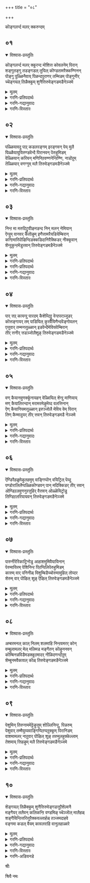 +++
title = "०८"

+++

कॊङ्गलर्न्द मलर् क्करुन्दम्

## ०१
<details open><summary>विश्वास-प्रस्तुतिः</summary>

कॊङ्गलर्न्द मलर् क्कूरन्द मॊशित्त कोवलनॆम् पिरान्  
शङ्गुतङ्गु तडङ्गडल् तुयिल् कॊण्डतामरैक्कण्णिनन्  
पॊङ्गु पुळ्ळिनैवाय् पिळन्दपुराणर् तम्मिडम् पॊङ्गुनीर्  
च्चॆङ्गयल् तिळैक्कूम् शुनैत्तिरुवेङ्गडमडैनॆञ्जमे
</details>

<details><summary>मूलम्</summary>

कॊङ्गलर्न्द मलर् क्कूरन्द मॊशित्त कोवलनॆम् पिरान्  
शङ्गुतङ्गु तडङ्गडल् तुयिल् कॊण्डतामरैक्कण्णिनन्  
पॊङ्गु पुळ्ळिनैवाय् पिळन्दपुराणर् तम्मिडम् पॊङ्गुनीर्  
च्चॆङ्गयल् तिळैक्कूम् शुनैत्तिरुवेङ्गडमडैनॆञ्जमे
</details>

<details><summary>गरणि-प्रतिपदार्थः</summary>

कॊङ्गु=परिमळवन्नु, अलर्न्द=\(चॆल्लि\)अरळीद, मलर्=हूगळुळ्ळ, कुरुन्दम्=कुरुन्द मरवन्नु, ऒशित्त=मुरिद, नाश माडिद, कोवलन्=गोपालनादवनु, ऎम्बिरान्=नम्म स्वामियु, शङ्गु=शङ्खगळु, तङ्गु=विशालवाद, कडल्=कडलल्लि, तुयिल् कॊण्ड=निद्रिसिद, तामरै कण्णिनन्=तावरॆहूविनन्तॆ\(ऎसळिनन्तॆ\) विशालवाद कण्णुगळुळ्ळवनु\(पुण्डरीकाक्षनु\), पॊ~घ्गु=कोपगॊण्डु बन्द, पुळ्ळिनै=पक्षियम् वाय्=बायन्नु, पिळन्द=सीळिद, पुराणर् तम्=पुराण पुरुषन, इडम्=क्षेत्रवॆम्बुदु, पॊङ्गुनीर्=\(उक्कि हरियुव\)जलगळुळ्ळ, शॆम्=सुन्दरवाद, कयल्=मीनुगळु, तिळैक्कूम्=वासिसुव, शुनै=सरोवरगळुळ्ळ, तिरुवेङ्गडम्=पवित्रवाद वॆङ्कटाचलवन्नु, अडै=सेरु, नॆञ्जमे=मनस्से.
</details>

<details><summary>गरणि-गद्यानुवादः</summary>

अरळि परिमळवन्नु बीरुव हूगळुळ्ळ कुरन्द मरवन्नु मुरिदु नाशपडिसिद गोपालनाद नम्म स्वामियु, शङ्खगळु तङ्गिरुव विशालवाद कडलल्लि निद्रिसिद तावरॆ ऎसळिनन्तॆ विशालवाद कण्णुगळुळ्ळवनु, कोपगॊण्डु बन्द पक्षिय बायन्नु सीळिद पुराणपुरुषनु नॆलसिरुव क्षेत्रवॆम्बुदु उक्किहरियुव जलगळन्नुळ्ळ सुन्दरवाद \(कॆम्पु\) मीनुगळु वासिसुव सरोवरगळन्नुळ्ळ पवित्रवाद वॆङ्कटाचलवन्नु होगि सेरु मनस्से.\(१\)
</details>

<details><summary>गरणि-विस्तारः</summary>

समय बन्दाग अद्भुतवाद, असाध्यवाद, नम्बुवुदक्कू आगदन्थ विस्मयकारकवाद साहसगळन्नु माडि, नोडुववरन्नु मूढरन्नागि माडि, तानु निर्लिप्तनागि एनू अरियदवनन्तॆ इरुववनु भगवन्त. महाप्रळयदल्लि इडिय ब्रह्माण्डवन्नु ऒन्दे कवळवागि नुङ्गि, ऎल्लवन्नू हॊट्टॆयल्लिट्टुकॊळ्ळुवुदु. शान्तवागि, अनन्तन मेलॆ पवडिसि योगनिद्रॆ माडुवुदु, इल्लवेआलदॆलॆय मेलॆ ऎळॆय मगुविन रूपतळॆदु निर्लिप्तनागि निद्रिसुवुदु.

नन्दगोकुलदल्लि गोवळर कुलदल्लि गोपालनागि अवतरिसि, इन्नू अम्बॆगालिक्कुव ऎळॆयवयस्सिनल्ले\(मगुवागिरुवागले\) अरळि परिमळवन्नु बीरुव हूगळिन्द तुम्बि ऎत्तरवागि दृढवागि बॆळॆद मत्तीमरगळन्नु निरायासवागि मुरिदु कॆडवि, एनू अरियदवनन्तॆ तोरिकॊळ्ळुवुदु.

गोवळ बालर जॊतॆयल्लि करुगळ हिन्दॆ काडिगॆ होगुव वयस्सिनल्लि ऒन्दु सल, कंसनिन्द प्रेरितनागि बालकृष्णनन्नु कॊल्ललु बकासुरनु बकपक्षिय रूपतळॆदु काणिसिकॊण्डनु. बकासुरनु अवनन्नु नुङ्गलु बायि तॆरॆदुकॊण्डु नुग्गि बरुवुदन्नु कण्ड कृष्णनु अवन उद्दनाद कॊक्कन्नु हिडिदु, अगलिसि, सीळि, अवनन्नु कॊन्दद्दु.

ई बगॆय हेरळवाद निदर्शनगळन्नु भगवन्तन लीलॆयागि तिळियबहुदु. स्वामियु अनादिपुरुष. यावागलू इरतक्कवनु. ऎल्लक्कू ऒदॆयनु. ऎल्ल आगुहोगुगळिगू कर्तनु. आद्दरिन्दले भगवन्तनन्नु पुराणपुरुष ऎन्नुत्तारॆ.

भगवन्तन सॊबगन्नु वर्णिसिहेळुवुदक्कॆ साध्यविल्ल. अवन कण्णुगळु कमलद दळदन्तॆ माटवागि, विशालवागि, सुन्दरवादवु. अवुगळ आकर्षणॆयन्तु साटियिल्लद्दु. अदक्कॆ स्वामियन्नु “पुण्डरीकाक्ष”ऎन्नुत्तारॆ.

भगवन्तनु नॆलसिरुव क्षेत्रवू अष्टे सुन्दर, अष्टे पवित्र. ऎन्दॆन्दिगू बत्तिहोगदॆ इरुव निरन्तरवाद ऊटॆगळुळ्ळ सरोवरगळु आ क्षेत्रदल्लि हेरळवागिवॆ. आ सरोवरगळल्लि अन्दवाद कॆम्पुमीनुगळु निर्भयवागि ईजुत्ता, नॆगॆयुत्ता इरुत्तवॆ.

आऴ्वाररु हेळुत्तारॆ- मनस्से, भगवन्तन, आ पवित्रक्षेत्रवाद वॆङ्कटाचलवन्नु होगि सेरु.
</details>

## ०२
<details open><summary>विश्वास-प्रस्तुतिः</summary>

पळ्ळियावदु पाऱ् कडलरङ्गम् इरङ्गवन् पेय् मुलै  
पिळ्ळैयायुयिरुण्डवॆन्दै पिरानवन् पॆरुहुमिडम्  
वॆळ्ळियान् करियन् मणिनिऱवण्णनॆन्ऱिण्णि, नाडॊऱुम्  
तॆळ्ळियार् वणग्गुम् मलै तिरुवेङ्गडमडैनॆञ्जमे
</details>

<details><summary>मूलम्</summary>

पळ्ळियावदु पाऱ् कडलरङ्गम् इरङ्गवन् पेय् मुलै  
पिळ्ळैयायुयिरुण्डवॆन्दै पिरानवन् पॆरुहुमिडम्  
वॆळ्ळियान् करियन् मणिनिऱवण्णनॆन्ऱिण्णि, नाडॊऱुम्  
तॆळ्ळियार् वणग्गुम् मलै तिरुवेङ्गडमडैनॆञ्जमे
</details>

<details><summary>गरणि-प्रतिपदार्थः</summary>

पळ्ळि आवदु=पवडिसुवुदु \(पवडिसुव स्थळ ऎन्दरॆ\) पाल् कडल् अरङ्गम्=पाल्गडलु ऎम्ब देवालय, इरङ्ग-किरिचाडुवन्तॆ, अवन्=अवनु, पेय् मुलै=राक्षसिय मॊलॆयन्नु, पिळ्ळै आय्=मगुवागिये, उयिर् उण्ड=जीववन्नुण्ड, ऎन्दै=नन्न तन्दॆयाद, पिरान्=स्वामियाद, अवन्=अवनु, पॆरुहुम्=बॆळॆयुव, इडम्=क्षेत्रवॆम्बुदु, वॆळ्ळियान्=बिळियनु, करियन्-करियनु, मणीनिऱवण्णन्=नीलमणिय बण्णदवनु, ऎन्ऱु=ऎन्दु, ऎण्णि=भाविसि, नाळ् तॊऱुम्=सततवागि, तॆळ्ळियार्=तिळिदवरु, वणङ्गुम्=पूजिसुव, नमस्करिसुव, मलै=बॆट्टवाद, तिरुवेङ्गडम्=पवित्रवाद वॆङ्कटाचलवन्नु, अडै=सेरु, नॆञ्जमे=मनस्से.
</details>

<details><summary>गरणि-गद्यानुवादः</summary>

अवनु पवडिसुवुदु “पाल्गडलु ऎम्ब देवालयदल्लि अवनु मगुवागिये राक्षसिय मॊलॆयन्नुण्डु\(अवळु\) किरिचाडुवन्तॆ अवळ जीववन्नुण्डवनु. नन्न तन्दॆयू स्वामियू आद अवनु बॆळॆयुव क्षेत्रवॆम्बुदु तिळिदवरु बिळियनु, करियनु, नीलमणिय कान्तियवनु” ऎन्दु सततवागि पूजिसि नमस्करिसुव बॆट्टवाद पवित्रवाद वॆङ्कटाचलवन्नु, होगि सेरु, मनस्से.\(२\)
</details>

<details><summary>गरणि-विस्तारः</summary>

भगवन्तनु अवतरिसुवुदु ऒन्दु कडॆयन्तॆ, बॆळॆयुवुदु मत्तॊन्दु कडॆयन्तॆ, मत्तु पवडिसुवुदु इन्नॊन्दु कडॆयन्तॆ\! ऎन्थ विचित्र\!

भगवन्तनु श्रीकृष्णनागि अवतरिसिद्दु नन्दगोकुलदल्लि. अवनिन्नू हसुगूसागिद्दागले, अवनन्नु कॊल्लबेकॆन्दु विषद हालन्नु तुम्बिकॊण्डु बन्द पूतनि ऎम्ब राक्षसिय विषद मॊलॆयन्नु सविदुउण्ड. अदन्नु तानु अरगिसिकॊण्डद्दल्लदॆ, कुडिद हालिन जॊतॆयल्लि अवळ जीववन्ने हीरि बिट्ट\! ऎन्थ विस्मयकारि\! अवळु यारु, अल्लिगेकॆ बन्दिद्दळॆम्बुदु अवनिगॆ मात्रवे तिळिदित्तु\! ऎन्थ सर्वज्ञ\!

भगवन्तनु मलगुवुदु विशालवागि, अब्बरिसुव अलॆगळिन्द कूडिद पाल्गडलल्लि\! अदे अवन शयन मन्दिर\! ऎन्थ निर्लिप्त\!

भगवन्तनु भूमियमेलॆ तन्न कीर्तियन्नु प्रत्यक्षवागि बॆळगुत्तिरुवुदु तिरुवॆङ्कटाचलदल्लि. ज्ञानिगळु युगयुगगळिन्दलू अवनन्नु पूजिसुत्तिद्दारॆ. कृतयुगदल्लि हळदि मिश्रवाद बिळियबण्णदिन्द बॆळगिदनु. द्वापरयुगदल्लि अवन देहकान्ति इन्द्रनीलमणियदु. कलियुगदल्लि अवनु करियनु\! वॆङ्कटाचलद स्वामियल्लि ज्ञानिगळु बॆळगिनिन्द रात्रियवरॆगॆ, अनुदिनवू, ई नाल्कु बण्णगळन्नु नाल्कु यामगळल्लि नोडि नलियुत्तारॆ\!

आऴ्वाररु हेळुत्तारॆ- मनस्से, वॆङ्कटाचलक्कॆ होगु. स्वामियन्नु दर्शन माडिको. अवन महिमॆयन्नु कॊण्डाडु. सततवागि अवन सेवॆ माडु. अवन कृपॆगॆ पात्रनागु.
</details>

## ०३
<details open><summary>विश्वास-प्रस्तुतिः</summary>

निन्ऱ मा मरुदिट्रुवीऴनडन्द निन् मलन् नेमियान्  
ऎन्ऱुम् वानवर् कैतॊऴुम् इणैत्तामरैयडियॆम्बिरान्  
कन्ऱिमारिपॊऴिन्दिडक्कडिदानिरैक्किडर् नीक्कूवान्  
शॆन्ऱुकुन्ऱमॆडुत्तवन् तिरुवेङ्गडमडैनॆञ्जमे
</details>

<details><summary>मूलम्</summary>

निन्ऱ मा मरुदिट्रुवीऴनडन्द निन् मलन् नेमियान्  
ऎन्ऱुम् वानवर् कैतॊऴुम् इणैत्तामरैयडियॆम्बिरान्  
कन्ऱिमारिपॊऴिन्दिडक्कडिदानिरैक्किडर् नीक्कूवान्  
शॆन्ऱुकुन्ऱमॆडुत्तवन् तिरुवेङ्गडमडैनॆञ्जमे
</details>

<details><summary>गरणि-प्रतिपदार्थः</summary>

निन्ऱ=स्थिरवागि\(दृढवागि\) निन्तिरुव, मा=दॊड्ड, मरुदु=मत्तीमरगळन्नु, इट्रु=मुरिदु, वीऴ=बीळुवन्तॆ, नडन्द=नडॆदवनाद, निन् मलन्=निर्मलनू, नेमियान्=चक्रधारियू, ऎन्ऱुम्=यावागलू, वानवर्=देवतॆगळु, अमररु, कैतॊऴुम्=कै मुगियुवन्थ\(सेवॆ माडुवन्थ\), इणै तामरै अडि=ऎरडु पादकमलगळ, ऎम्बिरान्=नम्म स्वामियू
</details>

<details><summary>गरणि-प्रतिपदार्थः</summary>

कन्ऱि=कोपगॊण्डु, मारि=मळॆयन्नु, पॊऴिन्दिड=सुरिसिदाग, कडिदु=ऒडनॆये, आ निरैक्कू=आकळ मन्दॆगळिगॆ, इडर्=ऎडरन्नु\(कष्ट सङ्कटगळन्नु\), नीक्कुवान्=नीगिसुवुदक्कागि, शॆन्ऱु=होगि, कुन्ऱुम्=बॆट्टवन्नु, ऎडुत्तवन्=ऎत्तिहिडिदवनू\(नॆलसिरुव\), तिरुवेङ्गडम्=पवित्रवाद वॆङ्कटाचलवन्नु, अडै=सेरु, नॆञ्जमे=मनस्से.
</details>

<details><summary>गरणि-गद्यानुवादः</summary>

दृढवागि निन्तिरुव दॊड्ड मत्तीमरगळु मुरिदु बीळुवन्तॆ नडॆद निर्मलनू, चक्रधारियू ऎल्ल कालदल्लू देवतॆगळू अमररू सेवॆ माडुवन्थ ऎरडु पादपद्मगळुळ्ळ नम्म स्वामियू, कोपगॊण्डु मळॆयन्नु सुरिसिदाग ऒदनॆये होगि आकळ मन्दॆगळिगॆ कष्टसङ्कटगळन्नु नीगिसुवुदक्कागि बॆट्टवन्नॆत्ति हिडिदवनू नॆलसिरुव तिरुवॆङ्कटाचलवन्नु होगि सेरु मनस्से.\(३\)
</details>

<details><summary>गरणि-विस्तारः</summary>

ई पाशुरदल्लि कृष्णावतारद ऎरडु विद्यमानगळन्नु नॆनपिगॆ तरलागुत्तिदॆ. मॊदलनॆयदु “यमळार्जुन भञ्जन”, तायॊ यशोदॆगॆ अम्बॆगालिक्कुव कृष्णन चेष्टॆगळन्नु तडॆयलागलिल्ल. ऒन्दु सल, अवनन्नु ऒन्दु ऒरळुकल्लिगॆ कट्टि हाकि, तन्न कॆलसक्कॆन्दु मनॆयॊळक्कॆ होदळु. कृष्णनु आ ऒरळन्नु ऎळॆदुकॊण्डु होगि, ऎत्तरवागि दृढवागि बॆळॆदु निन्तिद्द ऎरडु मत्तीमरगळ नडुवॆ तानु नुग्गिद. तन्न हिन्दॆ बरुत्तिद्द ऒरळन्नू तन्न कडॆगॆ ऎळॆदुकॊळ्ळुवुदक्कागि यत्निसिद. आ दॊड्ड मरगळु मुरिदु बिद्दवु. दॊड्ड सद्दायितु. गोकुलक्कॆ गोकुलवे बन्दुनोडितु. जन मातनाडिदरु-” मगुविगॆ अष्टु सामर्थ्यवुण्टे? आ मरगळु अवन मेलॆये बिद्दिद्दरॆ एनुगति? अवनन्नु नोडि- हेगॆ नगुनगुत्ता निर्लिप्तनागि आडिकॊळ्ळुत्तिद्दानॆ?”-हीगॆल्ला आडिकॊण्डरु.

कृष्णावतारद ऎरडनॆय प्रसङ्ग “गोवर्धनोद्धरण”. इन्द्रनिगॆ वर्षवर्षवू गोवळरु माडुत्तिद्द पूजॆयन्नु निल्लिसि, आ पूजॆयन्नु गोवर्धन गिरिगे सल्लिसबेकॆन्दु कृष्ण सलहॆ माडिद. अवन मातिनन्तॆयेगोवळरु गिरियन्नु पूजिसिदरु. इन्द्रनिगॆ कडुकोप बन्तु. इडिय गोकुलवन्ने नाशमाडिबिडुवुदागि भारिमळॆयन्नु इन्द्रनु सुरिसिदनु. आग, बालकृष्णनु गोवर्धन गिरियने ऎत्तिहिडिदु अदरडियल्लि गोवळरन्नू गोवुगळन्नू कापाडिदनु.

आऴ्वाररु भगवन्तनन्नु “निर्मल”ऎन्दू, “चक्रधारि” ऎन्दू करॆदिद्दारॆ. यवौदक्कू अण्टदॆ परिशुद्धनागिरुववनु स्वामि. दुष्टनिग्रहक्कॆ अवनु सदासिद्ध. अदक्कागिये कैयल्लि चक्रायुध.

आऴ्वाररु हेळुत्तारॆ-”मनस्से, स्वामियु ईग तिरुवॆङ्कटगिरियल्लि नॆलसिद्दानॆ. आश्रितरक्षणॆगागि अवन ऎरडु पादपद्मगळिवॆ. अल्लिगॆ होगु. अवन पादसेवॆ माडु. अवन कृपॆगॆ पात्रनागु”.
</details>

## ०४
<details open><summary>विश्वास-प्रस्तुतिः</summary>

पार् त्तऱ् कायन्ऱु पारदम् कैशॆय्दिट्टु वॆन्ऱपरञ्जुडर्  
कॊत्तङ्गायर् तम् पाडियिल् कुरवैयिणैन्दवॆङ्गोवलन्  
एत्तुवार् तम्मनत्तुळ्ळान् इडवॆन्दैमेवियवॆम्बिरान्  
तीर् त्तनीर् त्तडञ्जोलैशूऴ् तिरुवेङ्गडमडैनॆञ्जमे
</details>

<details><summary>मूलम्</summary>

पार् त्तऱ् कायन्ऱु पारदम् कैशॆय्दिट्टु वॆन्ऱपरञ्जुडर्  
कॊत्तङ्गायर् तम् पाडियिल् कुरवैयिणैन्दवॆङ्गोवलन्  
एत्तुवार् तम्मनत्तुळ्ळान् इडवॆन्दैमेवियवॆम्बिरान्  
तीर् त्तनीर् त्तडञ्जोलैशूऴ् तिरुवेङ्गडमडैनॆञ्जमे
</details>

<details><summary>गरणि-प्रतिपदार्थः</summary>

पार् त्तऱ् कु=पार्थनिगॆ सहायकनागि, अन्ऱु=आ कालदल्लि, पारदम्=भारतयुद्धवन्नु, कैशॆय्दु इट्टु=हूडिसिट्टू, वॆन्ऱ=जयिसुव, परम् शुडर्=परञ्ज्यीतिस्वरूपनू, कोत्तु=जॊतॆजॊतॆयागि\(पोणिसिदन्तॆ ऒट्टुगूडि\), अङ्गु=अल्लि, आयर् तम्=गोवळर, पाडियिल् =गोकुलदल्लि\(हट्टियल्लि\)कुरवै इणैन्द=नाट्यवाडिद\(रासक्रीडॆ नडसिद\), ऎम् कोवलन्=नम्म गोपालनू, एत्तुवार् तम्=स्तुतिसुववर, मनत्तु उळ्ळान्=मनदल्लिरुववनू, इडवॆन्दै मेविय=इडवॆन्दै ऎम्ब क्षेत्रदल्लि नॆलसिरुववनू आद. ऎम् पिरान्=नम्म स्वामियु, तीर् त्तम् नीर्=पुण्यतीर्थगळन्नुळ्ळ, तड=विशालवाद, शोलै=तोपुगळिन्द, शूऴ्=सुत्तुवरिदिरुव, तिरुवेङ्गडम्=पवित्रवाद वॆङ्कटाचलवन्नु, अडै=सेरु, नॆञ्जमे=मनस्से.
</details>

<details><summary>गरणि-गद्यानुवादः</summary>

आ कालदल्लि पार्थनिगॆ सहायकनागि निन्तु भारतयुद्धवन्नु तॊडगिसि जयिसिद परञ्ज्योतिस्वरूपनू, गोवळर हट्टियल्लि जॊतॆजॊतॆयागि पोणिसिदन्तॆ ऒट्टुगूडि नृत्यवन्नाडिद \(रासक्रीडॆयाडिद\)नम्म गोपालनू, ध्यानिसुववर मनदल्लिरुववनू, इडवॆन्दै ऎम्ब क्षेत्रदल्लि नॆलसिरुववनू, नम्म स्वामियू इरुव पुण्यतीर्थगळिन्दलू, तोपुगळिन्दलू सुत्तुवरिदिरुव तिरुवॆङ्कटगिरियन्नु होगि सेरु, मनस्से.\(४\)
</details>

<details><summary>गरणि-विस्तारः</summary>

कृष्णावतारद इन्नॆरडु प्रसङ्गगळन्नु ई पाशुरदल्लि तिळिसलागुत्तदॆ. मॊदलनॆयदु तन्न अवतारक्कॆ कारणवादद्दु. अन्याय नडॆयुत्तिरुव कडॆ धर्मग्लानियागिरुव कडॆ, भूभार हॆच्चागिरुवाग अवुगळन्नॆल्ला सवरिसि मत्तॆ धर्मवन्नु नॆलॆगॊळिसुवुदक्कोस्कर कृष्णावतारवू सह नडॆदद्दू. अधर्मिगळू अन्यायिगळू आद कौरवर वंशवन्नु निर्मूलगॊळिसुवुदक्कागि महाभारत युद्धवन्नु तॊडगिसिद्दु. पार्थनिगॆ सहायकनागि बॆम्बलिगनागि निन्तु, अवनिगॆ सारथियागि गीतॆयन्नुपदेशिसि, हुरिदुम्बिसि अवनिन्द कर्तव्य पालनॆयन्नु माडिसि, पाण्डवरिगॆ विजयवन्नु तन्दुकॊट्ट हिरिमॆय प्रसङ्ग.

नन्दगोकुलद गोवळरु ऎन्दॆन्दिगू मरॆयन्दन्थ रासक्रीडॆयन्नु नडसिद्दु श्रीकॄष्णन इन्नॊन्दु हिरिमॆ. आ रासक्रीडॆयल्लि ऒब्बॊब्ब गोपिगू

ऒब्बॊब्ब कृष्णनागि-ऎन्दरॆ, ऒब्बने भगवन्तनु अनेक रूपगळन्नु तळॆदु ऒब्बॊब्बळ मग्गुलल्लू इद्दु अवळन्नु तृपिपडिसि. सन्तोषपडिसिदनु.

आऴ्वाररु हेळुत्तारॆ- मनस्से, आ स्वामियु परञ्ज्योतिस्वरूपनागि नॆनॆदवर मनदल्ले इरुववनादरू सह, ईग पुण्यतीर्थगळिम्दलू सॊबगिन तोपुगळिन्दलू कूडिरुव प्रकृतिरम्यवाद तिरुवॆङ्कटगिरियल्लि नॆलसिद्दानॆ. अल्लिगॆ होगु, अवन सेवॆ माडु, अवन कृपॆगॆ पात्रनागु.
</details>

## ०५
<details open><summary>विश्वास-प्रस्तुतिः</summary>

वण् कैयानवुणर्क्कूनायहन् वेळ्वियिल् शॆन्ऱु माणियाय्  
मण् कैयालिरन्दान् मरामरमेऴुमॆय्द वलत्तिनान्  
ऎण् कैयानियमत्तुळ्ळान् इरुञ्जोलै मेविय वॆम् पिरान्  
तिण् कैम्मादुयर् तीर् त्तवन् तिरुवेङ्गडमडै नॆञ्जमे
</details>

<details><summary>मूलम्</summary>

वण् कैयानवुणर्क्कूनायहन् वेळ्वियिल् शॆन्ऱु माणियाय्  
मण् कैयालिरन्दान् मरामरमेऴुमॆय्द वलत्तिनान्  
ऎण् कैयानियमत्तुळ्ळान् इरुञ्जोलै मेविय वॆम् पिरान्  
तिण् कैम्मादुयर् तीर् त्तवन् तिरुवेङ्गडमडै नॆञ्जमे
</details>

<details><summary>गरणि-प्रतिपदार्थः</summary>

वण् कैयान्=कॊडुगैयवनाद, अवुणर् क्कु=राक्षसरिगॆ, नायहन्=ऒडॆयनू, आदवन, वेळ्वियिल् –यज्ञशालॆयल्लि, शॆन्ऱु=होगि, माणी आय्=वटूवागि, मण्=नॆलवन्नु, कैयाल्=कैयिन्द, इरन्दान्=बेडिदवनू, मरामरम् एऴुम्=एळु ताळॆयमरगळन्नू, ऎय्द=रन्ध्रवागिसिद, वलत्तिनान्=समर्थनू, ऎण् कैयान्=ऎण्टुकैगळवनू इमयत्तु उळ्ळान्=हिमालयदल्लि इरुववनू, इरुञ्जोलै मेविय=तिरुमालिरुञ्जोलैयल्लि नॆलसिरुववनू, ऎम् पिरान्=नम्म स्वामियू, तिण् कै=दृढवाद\(बलिष्ठवाद\) कैयुळ्ळ, मा=आनॆय, तुयर्=सङ्कटवन्नु, तीर् त्तवन्=तीरिसिदवनू\(नॆलसिरुव\) तिरुवेङ्गडम्=पवित्रवाद वॆङ्कटाचलवन्नु, अडै=सेरु, नॆञ्जमे=मनस्से.
</details>

<details><summary>गरणि-गद्यानुवादः</summary>

कॊडूगैयवनू राक्षसर ऒडॆयनू आदवन यज्ञशालॆयल्लि होगि वटूवागि नॆलवन्नु कैयिन्द बेडिदवनू, एळुताळॆय मरगळन्नु रन्ध्रवागिसिद समर्थनू, ऎण्टु कैगळवनू, हिमालयदल्लिरुववनू, तिरुमालिरुञ्जोलैयल्लि नॆलसिरुववनू, नम्म स्वामियू, दृढवाद कैयुळ्ळ आनॆय सङ्कटवन्नु तीरिसिदवनू नॆलसिरुव तिरुवॆङ्कटगिरियन्नु होगि सेरु, मनस्से.\(५\)
</details>

<details><summary>गरणि-विस्तारः</summary>

एनु केळिदरू इल्लवॆन्नदष्टु कॊडुगैयवनागि राक्षसर राजनादवनु बलिचक्रवर्ति. अवन यज्ञशालॆयन्नु वामनवटूवागि प्रवेशिसिद्दु भगवन्तने. तन्न हॆज्जॆयल्लि मूरुहॆज्जॆ नॆलवन्नु दानवागि बेडिद्दु महा उदारियाद बलिचक्रवर्तियन्नु अनुग्रहिसुवुदक्कागिये.

एळु ताळॆय मरगळन्नू ऒन्दे ऒन्दु बाणदिन्द रन्ध्रवागिसिद समर्थनु श्रीरामनु. तन्न नॆच्चिन गॆळॆयनू राज्यभ्रष्टनू आद सुग्रीवनिगॆ अवनिगॆ अन्यायवॆसगिद्द अवन अण्णनाद वालियन्नु निग्रहिसलु तन्न सामर्थ्यवॆष्टिदॆ ऎन्दु निदर्शनवॊन्दन्नु तोरिसुवुदक्कागि नडसिद ऒन्दु प्रसङ्ग इदु.

ऎण्टुतोळुगळ मूर्तियागि, हिमालयदल्लि “तिरुपिरदि”ऎम्ब क्षेत्रदल्लि भगवन्तनु नॆलसि पूजॆगॊळ्ळुत्तानॆ.

दक्षिणभारतदल्लि तिरुमालिरुञ्जोलै ऎम्बुदु ऒन्दु पवित्रवाद यात्रास्थळ. बॆट्टद मेलुगडॆ परमात्मनु दिव्यसुन्दर मूर्तियागि,”सुन्दर” ऎम्ब हॆसरिनिन्दले नॆलसिरुव अर्चाविग्रह.

मॊसळॆय बायिगॆ आनॆयॊन्दु सिक्किकॊण्डु, बिडिसिकॊळ्ळुव सामर्थ्यवन्नु कळॆदुकॊण्डु, कडॆगॆ दृढमनस्सिनिन्द सॊण्डिलन्नु मेलक्कॆत्तिहिडिदु “भगवन्त कापाडु”ऎन्दु बेडिद कूडले भगवन्तनु अदर बळिगॆ धाविसि बन्दु, अदर सङ्कटवन्नु नीगिसिदनु. इदु गजेन्द्रमोक्षद कतॆ.

आऴ्वाररु हेळुत्तारॆ- मनस्से, आ भगवन्तने ईग तिरुवॆङ्कटगिरियल्लि नॆलसिद्दानॆ. नीनु अल्लिगॆ होगु भगवन्तन सेवॆ माडु मत्तु अवन कृपॆगॆ पात्रनागु.
</details>

## ०६
<details open><summary>विश्वास-प्रस्तुतिः</summary>

ऎण्डिरैहळुमेऴुलहमुम् वाङ्गिप्पॊन् वयिट्रिल् पॆय्दु  
पण्डोरालिलैप्पळ्ळिकॊण्डवन् पान् मदिक्किडर् तीर् त्तवन्  
ऒण्डिऱलवुणनुरत्तुहिर् वैत्तवन् ऒळ्ळॆयिट्रोडु  
तिण्डिऱलरियायवन् तिरुवेङ्गडमडैनॆञ्जमे
</details>

<details><summary>मूलम्</summary>

ऎण्डिरैहळुमेऴुलहमुम् वाङ्गिप्पॊन् वयिट्रिल् पॆय्दु  
पण्डोरालिलैप्पळ्ळिकॊण्डवन् पान् मदिक्किडर् तीर् त्तवन्  
ऒण्डिऱलवुणनुरत्तुहिर् वैत्तवन् ऒळ्ळॆयिट्रोडु  
तिण्डिऱलरियायवन् तिरुवेङ्गडमडैनॆञ्जमे
</details>

<details><summary>गरणि-प्रतिपदार्थः</summary>

ऎण् तिशैहळुम्=ऎण्टु दिक्कुगळन्नू, एऴु उलहुम्=एळु लोकगळन्नू, वा~घ्गि=ऎत्ति, पॊन् वयट्रिल्=सुन्दरवाद हॊट्टॆयल्लि, पॆय्दु-सुरिदुकॊण्डु, पण्डु=हिन्दॆ ऒन्दु सल, ओर्=अद्वितीयवाद ऒन्दु, आल् इलै=आलद ऎलॆय मेलॆ, पळ्ळिकॊण्डवनू=पवडिसिदवनू , पाल् मदिक्कू=हालिनन्तिरुव चन्द्रन, इडर्=हॊळॆयुव, ऎयिट्रोडु=कोरॆहल्लुगळिन्द कूडि, तिण् तिऱल्=महाशक्तियिन्द कूडिद, अरि आय्=नरहरियागि इरुव, अवन्=तोरुत्तिरुव\(अवतरिसिरुव\) अवनु, ऒण् तिऱल्=बहळ समर्थनाद, अवुणन्=हिरण्यकशिपुविन, उरत्तु=ऎदॆयल्लि, उहिर्=उगुरुगळन्नु, वैत्तवन्=इळिसिदवनू, नॆलसिरुव, तिरुवेङ्गडम्=पवित्रवाद वॆङ्कटाचलवन्नु, अडै=सेरु, नॆञ्जमे=मनस्से.
</details>

<details><summary>गरणि-गद्यानुवादः</summary>

हिन्दॆ ऒन्दु सल, ऎण्टु दिक्कुगळन्नू, एळु लोकगळन्नू ऎत्ति तन्न दिव्यवाद हॊट्टॆयल्लि सुरिदुकॊण्डु अद्वितीयवाद ऒन्दु आलदॆलॆय मेलॆ पवडिसिदवनू हालिनन्तिरुव चन्द्रनिगॆ बन्द सङ्कटवन्नु तीरिसिदवनू हॊळॆयुव कोरॆहल्लुगळ महासमर्थनाद नरहरियागि अवतरिसि बहळ शक्तिवन्तनाद हिरण्यकशिपुविन ऎदॆयल्लि उगुरुगळन्नु इळिसिदवनू नॆलसिरुव तिरुवॆङ्कटगिरिगॆ होगि सेरु, मनस्से.\(६\)
</details>

<details><summary>गरणि-विस्तारः</summary>

भगवन्तनु महाप्रळयदल्लि हिन्दॆ नडसिद अद्भुतकार्यवन्नू, निर्लिप्तनागि अनन्तर आलदॆलॆय मेलॆ महासागरदल्लि मगुविन रूपदल्लि पवडिसिद्दन्नू हेळलागिदॆ. चन्द्रनिगॆ राहुकेतुगळिन्द बरुव सङ्कटदिन्द बिडिसिदवनु स्वामिये. नरसिंहनागि महाशक्तिवन्तनाद हिरण्यकशिपुविन ऎदॆयन्नु सीळिदवनू स्वामिये. अवने ईग तिरुवॆङ्कटगिरियल्लि नॆलसिद्दानॆ. अवन दर्शनवन्नु पडॆ. अवन सेवॆ माडि मत्तु अवन कृपॆगॆ पात्रनागु-ऎन्नुत्तारॆ आऴ्वाररु.
</details>

## ०७
<details open><summary>विश्वास-प्रस्तुतिः</summary>

पारुनीरॆरिकाट्रिनोडु आहाशमुमिवैयायिनान्  
पेरुमायिरम् पेशिनिन्ऱ पिऱप्पिलिपॆरुहुमिडम्  
कारुम् वार् पनिनीळ् विशुम्बिडैच्चोरुमामुहिल् तोय्दर  
शेरुम् वार् पॊऴिल् शूऴ् ऎऴिल् तिरुवेङ्गडमडैनॆञ्जमे
</details>

<details><summary>मूलम्</summary>

पारुनीरॆरिकाट्रिनोडु आहाशमुमिवैयायिनान्  
पेरुमायिरम् पेशिनिन्ऱ पिऱप्पिलिपॆरुहुमिडम्  
कारुम् वार् पनिनीळ् विशुम्बिडैच्चोरुमामुहिल् तोय्दर  
शेरुम् वार् पॊऴिल् शूऴ् ऎऴिल् तिरुवेङ्गडमडैनॆञ्जमे
</details>

<details><summary>गरणि-प्रतिपदार्थः</summary>

पार्=नॆल, नीर्=नीरु, ऎरि=बॆङ्कि, काट्रिनोडु=गाळियॊडनॆ, आहाशमुम्=आकाशवू, इवै=इवुगळॆल्लवू, आयिनान्=आगिरुववनू, पे आयिरम्=साविर हॆसरु\(नाम\)गळन्नु, पेशि निन्ऱ=हेळिसिकॊळ्ळुववनू, पिऱप्पु इलि=हुट्टुविकॆये इल्लदवनू, पॆरुहु इडम्=बॆळॆयुव स्थळवॆम्बुदु, कारुम्=मळॆयू, वार्=सुरियुव, पनि=हनिगळू, हिमवू, शोरुम्=कॆळक्कॆ बीळुव, मा मुहिल्=दॊड्ड मुगिलुगळु, तोय् तर=नॆनॆसुव हागॆ, शेरुम्=कूडिकॊळ्ळुव, वार्=ऎल्लॆल्लू तुम्बिरुव, पॊऴिल्=तोपुगळिन्द, शूऴ्=सुत्तुवरिदिरुव, ऎऴिल्=मनोहरवाद, तिरुवेङ्गडम्=पवित्रवाद वॆङ्कटाचलवन्नु, अडै=सेरु, नॆञ्जमे=मनस्से.
</details>

<details><summary>गरणि-गद्यानुवादः</summary>

नॆल नीरु बॆङ्कि गाळि बानु ऎम्बिवुगळॆल्लवू आगिरुववनू, साविर नामगळन्नु हेळिसिकॊळ्ळुववनू, हुट्टुविकॆये इल्लदवनू, बॆळॆयुव स्थळवॆम्बुदु मळॆयू सुरियुव हिमवू कॆळक्कॆ इळियुव महामुगिलुगळू नॆनॆसुव हागॆ कूडिकॊळ्ळुव ऎल्लॆल्लियू तुम्बिरुव तोपुगळिन्द सुत्तुवरिदिरुव मनोहरवाद तिरुवॆङ्कटगिरियन्नु होगि सेरु, मनस्से.\(७\)
</details>

<details><summary>गरणि-विस्तारः</summary>

नॆलनीरु,बॆङ्कि,गाळि,बानु- इवु पञ्चभूतगळु. अवुगळॆल्लवू अवुगळल्लि ऒन्दॊन्दू भगवन्तने. अवनिगॆ साविर नामगळु. अवुगळिन्द अवनु हॊगळिसिकॊळ्ळुववनु. भगवन्तनिगॆ हुट्टु ऎम्बुदिल्ल. अवनन्नु “अज” ऎन्नुत्तारॆ.

तिरुवॆङ्कटगिरियु बहळ मनोहरवाद क्षेत्र. अल्लि दॊड्ड दॊड्ड

कार्मुगिलुगळु तम्मल्लि तुम्बिरुव नीरन्नॆल्ल सुरिसिबिडुवुवु. मळॆ बहळ रभसदिन्द बीळुवुदु. हिमद हनिगळू हागॆये सुरियुवुवु, बॆट्टदल्लि ऎल्लॆल्लियू सुन्दरवाद तोपुगळु बॆळॆयुत्तिरुवुवु. इन्थ सुन्दरवाद प्रकृतिरम्यवाद क्षेत्रदल्लि भगवन्तनु नॆलसिद्दानॆ.

आऴ्वाररु हेळुत्तारॆ : :मनस्से,तिरुवॆङ्कटगिरिगॆ होगु, अवन सेवॆ माडु मत्तु अवन कृपॆगॆ पात्रनागु.
</details>

## ०८
<details open><summary>विश्वास-प्रस्तुतिः</summary>

अम्बरमनल् काल् निलम् शलमाहि निन्ऱवमरर् कोन्  
वम्बुलामलर् मेल् मलिमड मङ्गैतन् कॊऴुननवन्  
कॊम्बिनन्नविडैमडक्कूऱमादर् नीळिदणन्दॊऱुम्  
शॆम्बुनमवैकावल् कॊळ् तिरुवेङ्गडमडैनॆञ्जमे
</details>

<details><summary>मूलम्</summary>

अम्बरमनल् काल् निलम् शलमाहि निन्ऱवमरर् कोन्  
वम्बुलामलर् मेल् मलिमड मङ्गैतन् कॊऴुननवन्  
कॊम्बिनन्नविडैमडक्कूऱमादर् नीळिदणन्दॊऱुम्  
शॆम्बुनमवैकावल् कॊळ् तिरुवेङ्गडमडैनॆञ्जमे
</details>

<details><summary>गरणि-प्रतिपदार्थः</summary>

अम्बर्म्=आकाश, अनल्=बॆङ्कि, काल्=गाळि, निलम्=नॆल, शलम्=नीरु, आहि=आगि, निन्ऱ-इरुव, अमरर् कोन्=देवतॆगळ ऒडॆयनू, वम्बु=परिमळवन्नु, उला=हरडुव, मलर्=हूविन, मेल्=मेलॆ, मलि=तङ्गिरुव, मड मङ्गैतन्=सुन्दर स्त्रीय, कॊऴुनन्=नायकनाद, अवन्=अवनू, कॊम्बिन् अन्न=बॆत्तद हागॆ, इडै=नडुवुळ्ळ, मडम्=सुन्दरियराद, कुऱमादर्=कुरव स्त्रीयरु, नीळ्=ऎत्तरवाद, इदणम्-\(कावलिन\) अट्टणॆयन्तॆ, तॊऱुम्=तोरुव, शॆम्=कॆम्पगॆ, पुनम् अवै=गद्दॆगळ, कावल् कॊळ्=कावलु इरुव, तिरुवेङ्गडम्=पवित्रवाद वॆङ्कटाचलवन्नु, अडै=सेरु, नॆञ्जमे=मनस्से.
</details>

<details><summary>गरणि-गद्यानुवादः</summary>

आकाश,वायु,अग्नि,नॆल,नीरु- आगिरुव देवतॆगळ ऒडॆयनू, परिमळवन्नु हरडुव हूविन मेलॆ तङ्गिरुव सुन्दरस्त्रीय नायकनादवनू बॆत्तद हागॆ नडुवुळ्ळ सुन्दरियराद कुरव हॆङ्गसरु इरुव ऎत्तरवाद \(कावलिन\) अट्टणॆयन्तॆ तोरुव कॆम्पगॆ इरुव गद्दॆगळ कावलिरुव तिरुवॆङ्कटगिरियन्नु सेरु मनस्से.\(८\)
</details>

<details><summary>गरणि-विस्तारः</summary>

सृष्टियॆल्ल पञ्चभूतगळिन्दादद्दु. देवतॆगळु इदक्कॆ हॊरतल्ल. आ देवतॆगळिगॆ ऒडॆयनु भगवन्त. परिमळ तुम्बिद हूविन मेलॆ तङ्गिरुव सुन्दरस्त्री ऎन्दरॆ श्रीदेवि. आकॆगॆ नायकनु श्रियःपति-भगवन्त.

बॆत्तद हागॆ सण्ण नडुवुळ्ळ कुरव हॆङ्गस्दरु सुन्दरियरे. अवरु गद्दॆगळ कावलिगागि ऎत्तरवाद अट्टणॆगळ मेलॆ कुळितुकॊळ्ळुत्तारॆ. आ अट्टणॆगळन्तॆ कॆम्पगॆ गद्दॆगळु इरुव ऎत्तरवाद क्षेत्र तिरुवॆङ्कटगिरि. भगवन्तनु अल्लि नॆलसिद्दानॆ.

आऴ्वाररु हेळुत्तारॆ : :मनस्से,तिरुवॆङ्कटगिरिगॆ होगु, अवन सेवॆ माडु मत्तु अवन कृपॆगॆ पात्रनागु.
</details>

## ०९
<details open><summary>विश्वास-प्रस्तुतिः</summary>

पेशुमिन् तिरुनाममॆट्टॆऴुत्तुम् शॊल्लिनिन्ऱु, पिन्नरुम्  
पेशुवार् तम्मैयुय्यवाङ्गिप्पिऱप्पऱुक्कूम् पिरानिडम्  
वाशमामलर् नाऱुवार् पॊऴिल् शूऴ् तरुमुलहुक्कॆल्लाम्  
तेशमाय् त्तिहऴुम् मलै तिरुवेङ्गडमडैनॆञ्जमे
</details>

<details><summary>मूलम्</summary>

पेशुमिन् तिरुनाममॆट्टॆऴुत्तुम् शॊल्लिनिन्ऱु, पिन्नरुम्  
पेशुवार् तम्मैयुय्यवाङ्गिप्पिऱप्पऱुक्कूम् पिरानिडम्  
वाशमामलर् नाऱुवार् पॊऴिल् शूऴ् तरुमुलहुक्कॆल्लाम्  
तेशमाय् त्तिहऴुम् मलै तिरुवेङ्गडमडैनॆञ्जमे
</details>

<details><summary>गरणि-प्रतिपदार्थः</summary>

पेशुम्=नुडीयबेकाद, इन्=इनिदाद, तिरु=पवित्रवाद, नामम्=नामद, ऎट्टु ऎऴुत्तुम्=ऎण्टु अक्षरगळन्नू, शॊल्लिनिन्ऱु=हेळुत्तले इरुव, पिन्नरुम्=हिम्बालकरागि, पेशुवार् तम्मै= हेळुत्तिरुववरन्नू सह, उय्य=अभ्युदय हॊन्दुवन्तॆ, वाङ्गि=उद्धरिसि, \(स्वीकरिसि\), पिऱप्पु=पुनर्जन्मवन्नु, अऱुक्कूम्=कडिदुहाकुव, पिरान्=स्वामिय, इडम्=क्षेत्रवॆम्बुदु, वाशम्=परिमळवुळ्ळ, मा मलर्=श्रेष्ठवाद हूगळु, नाऱुम्=सुगन्धवन्नु सूसुवन्थ, वार् पॊऴिल्=समृद्धवाद तोपुगळिन्द, शूऴ् तरुम्=सुत्तुवरिदिरुव, उलहुक्कू ऎल्लाम्=ऎल्ला लोकगळिगू, तेशम् आय्=तेजस्सिन क्षेत्रवागि, तिहऴुम्=बॆळगुव, मलै=बॆट्टवाद, तिरुवेङ्गडम्=पवित्रवाद वॆङ्कटाचलवन्नु, अडै=सेरु, नॆञ्जमे=मनस्से.
</details>

<details><summary>गरणि-गद्यानुवादः</summary>

नुडियबेकाद मधुरवाद पवित्रनामद ऎण्टु अक्षरगळन्नू नुडियुत्तले इरुव हिम्बालकरागि हेळुत्तिरुववरन्नू सह अभ्युदय हॊन्दुवन्तॆ स्वीकरिसि\(उद्धरिसि\), पुनर्जन्मवन्नु कडिदुहाकुव स्वामिय क्षेत्रवॆम्बुदु, सुवासनॆयिन्द कूडिद श्रेष्ठवाद हूगळु सुगन्धवन्नु सूसुवन्थ, समृद्धवाद तोपुगळिन्द सुत्तुवरिदिरुव ऎल्ल लोकगळिगू तेजस्सिन क्षेत्रवागि बॆळगुव बॆट्टवाद तिरुवॆङ्कटगिरियन्नु होगि सेरु, मनस्से.\(९\)
</details>

<details><summary>गरणि-विस्तारः</summary>

दृढभक्तानदवनु भगवन्तन मधुरवाद अमृतसमनाद “नारायण”ऎम्ब पवित्रनामदिन्द कूडिद ऎण्टु अक्षरगळ मन्त्रवन्नु ऎडॆबिडदॆ जपिसुत्तले इरुत्तारॆ. मनुष्यनन्नु जनन मरणद सङ्कोलॆयिन्द बिडिसतक्कद्दू मोक्षवन्नु कॊडतक्कद्दू ई अष्टाक्षरीमन्त्र. भक्तनु माडबेकाद कर्तव्यगळल्लि ऒन्दु ई अष्टाक्षरी मन्त्रद निरन्तरवाद अनुसन्धान.

भक्तरन्नु अनुकरिसुववरू अनेकरु. भक्तरु नुडिदन्तॆये नडॆदन्तॆये तावू नडॆयुत्ता नुडियुत्ता इरुव हिम्बालकरु अवरु. अवरू सह तिरुमन्त्रवन्नु जपिसुत्तिरुवुदेनो दिट. आदरॆ, अवरुतम्म आत्मोन्नतिगागि जपिसुवुदिल्ल. मनसार जपिसुवुदिल्ल. केवल विडम्बनॆगागि नुडियुवुदु आदरू सह, भगवन्तनु अवर अष्टु मात्रद

वर्तनॆयिन्दले सुप्रीतनागुत्तानॆ. तन्न निजभक्तरन्तॆये अवरन्नू स्वीकरिसुत्तानॆ. अवरन्नू उद्धरिसुत्तानॆ. पुनर्जन्मद सङ्कटदिन्द अवरन्नू पारु माडुत्तानॆ. इदु आ तिरुमन्त्रद वैशिष्ट्यवो, अथवा भगवन्तन अनुपमवाद औदार्यवो\!

परमकृपाळुवाद स्वामियु ईग तिरुवॆङ्कटगिरियल्लि नॆलसिद्दानॆ. प्रकृतिय सॊबगिनिन्द कूडि रम्यवागिरुव आ पवित्र क्षेत्रक्कॆ होगबेकॆन्दू, भगवन्तन सेवॆमाडि अवन कृपॆगॆ पात्रनागबेकॆन्तलू आऴ्वाररु तम्म मनस्सिगॆ बुद्धि हेळुत्तिद्दारॆ.
</details>

## १०
<details open><summary>विश्वास-प्रस्तुतिः</summary>

शॆङ्गयल् तिळैक्कुम् शुनैत्तिरुवेङ्गडत्तुऱैशॆल्वनै  
मङ्गैयर् तलैवन् कलिकन्ऱि वण्डमिऴ् च्चॆञ्जॊल् मालैहळ्  
शङ्गैयिन्ऱित्तरित्तुरैक्कवल्लार्हळ् तञ्जमदाहवे  
वङ्गमा कडल् वैयम् कावलराहि वानुलहाळ्वरे
</details>

<details><summary>मूलम्</summary>

शॆङ्गयल् तिळैक्कुम् शुनैत्तिरुवेङ्गडत्तुऱैशॆल्वनै  
मङ्गैयर् तलैवन् कलिकन्ऱि वण्डमिऴ् च्चॆञ्जॊल् मालैहळ्  
शङ्गैयिन्ऱित्तरित्तुरैक्कवल्लार्हळ् तञ्जमदाहवे  
वङ्गमा कडल् वैयम् कावलराहि वानुलहाळ्वरे
</details>

<details><summary>गरणि-प्रतिपदार्थः</summary>

शॆम् कयल्=सुन्दरवाद\(कॆम्पु\)मीनुगळु, तिळैक्कूम्=नलिदाडुव, शुनै=सरोवरगळिन्द कूडिद, तिरुवेङ्गडत्तु=तिरुवॆङ्कटगिरियल्लि, उऱै=नॆलसिरुव, शॆल्वनै=विभूति पुरुषनन्नु कुरितु, मङ्गैयर् तलैवन्=मङ्गै जनर ऒडॆयनू, कलिकन्ऱि=कलिनाशकनू, वण् तमिऴ्=सुन्दरवाद तमिळिन, शॆम् शॊल्=अन्दवाद मातुगळ, मालैहळ्=पाशुरगळ मालॆयन्नु, शङ्गै=शङ्कॆ, इन्ऱि=इल्लदॆ, तरित्तु=अभ्यासमाडि, उरैक्कवल्लार्हळ्=हेळबल्लवरु, तञ्जम् अदु आहवे=निश्चयवागिये, वङ्गम् मा कडल्=हडगुगळु सञ्चरिसुवन्थ महाकडलिनिन्द सुत्तुवरिदिरुव, वैयम्=भूमण्डलद, कावलर् आहि=निर्वाहकनागि, वान् उलहु=परमपदवन्नु आळ्वरे=आळुववरे आगुत्तारॆ.
</details>

<details><summary>गरणि-गद्यानुवादः</summary>

सुन्दरवाद\(कॆम्पु\)मीनुगळु नलिदाडुव सरोवरगळिन्द कूडिद तिरुवॆङ्कटगिरियल्लि नॆलसिरुव विभूतिपुरुषनन्नु कुरितु मङ्गै जनर ऒडॆयनू कलिनाशकनू सुन्दरवाद तमिळिन अन्दवाद मातुगळ पाशुरगळ मालॆयन्नु शङ्कॆयिल्लदन्तॆ अभ्यास माडि हेळबल्लवरु निश्चयवागियू हडगुगळु सञ्चरिसुवन्थ महाकडलिनिन्द सुत्तुवरिद भूमण्डलद निर्वाहकरागि, परमपदवन्नु आळुववरू आगुत्तारॆ.\(१०\)
</details>

<details><summary>गरणि-विस्तारः</summary>

भूमिय मेलॆ भगवन्तनु नॆलसिरुव पुण्यक्षेत्रगळु सॊबगिनिन्द शोभिसतक्कवु. सुन्दरवाद तोपुगळु, सुवासनॆयिन्द कूडिद हूगळु, स्वच्छवाद पुण्यतीर्थगळु, अन्दवाद कॆम्पुमीनुगळु निर्भयदिन्द हरिदाडुत्तिरुव सरोवरगळु, कॆम्बत्तद गद्दॆगळु, इवुगळिन्द कूडि बहळ रम्यवागिरुव प्रदेश. सौन्दर्यमूर्तियागिरुव भगवन्तनु ताने सृष्टिसिद सुन्दरवाद प्रकृतिय नडुवॆ भक्तकण्मनगळन्नु आकर्षिसुवुदक्कागि, तम्पु तरुवुदक्कागि

नॆलसिद्दानॆ. तिरुमङ्गैयल्लियू इदे विषय. सर्वेश्वरन औदार्यवन्नू, कृपॆयन्नू अनुग्रहवन्नू ,आश्रितरक्षणॆयन्नू हॊगळि तिरुमङ्गै आऴ्वाररु ई पाशुरगळ मालॆयन्नु रचिसिद्दारॆ. अवरु हेळिद मातुगळल्लि संशयविदॆ. भगवन्तन रक्षणॆय विषयदल्लि पूर्णवागि नम्बिकॆयिट्टु ई पाशुरगळन्नु चॆन्नागि अरितुकॊण्डु अभ्यास माडि,आचरणॆयल्लि तरबेकु. आऴ्वाररु हेळुत्तारॆ- हीगॆ माडुववरु इहलोकदल्लि कष्टसङ्कटविल्लद जीवनवन्नु नडसि, गतिसिद नन्तर, पुनर्जन्मरहितरागि, परमपदवन्नु सेरि आनन्दिसुत्तारॆ.

ई तिरुमॊऴिगॆ इदु फलश्रुति.
</details>

<details><summary>गरणि-अडियनडे</summary>

कॊङ्गु, पळ्ळि, निन्ऱ, पार् त्तऱ् कु, वण् कै, ऎण्डिशै, पार्, अम्बरम्, पेशु, शॆङ्गयल्, \(ताय्\)
</details>

श्रीः

श्रियै नमः
